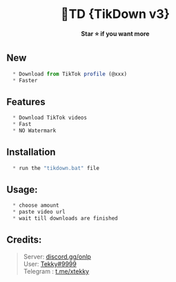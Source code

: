 # 


<h1 align="center">💎TD {TikDown v3}</h1>

<p align='center'>
  <b>Star ⭐ if you want more</b><br>
</p>

## New
```js
  * Download from TikTok profile (@xxx)
  * Faster
```
## Features
```js
  * Download TikTok videos
  * Fast
  * NO Watermark
```

## Installation
```js
  * run the "tikdown.bat" file
```

##  Usage:
```js
  * choose amount
  * paste video url
  * wait till downloads are finished
```

##  Credits:
 > Server: [discord.gg/onlp](https://discord.gg/onlp) <br>User: [Tekky#9999](https://mushroom.gg/tekky)
 <br>Telegram : [t.me/xtekky](https://t.me/xtekky)
